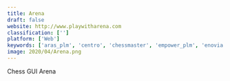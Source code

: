 ```yaml
---
title: Arena
draft: false 
website: http://www.playwitharena.com
classification: ['']
platform: ['Web']
keywords: ['aras_plm', 'centro', 'chessmaster', 'empower_plm', 'enovia', 'fritz', 'fusion_lifecycle_plm', 'lichess', 'lucas_chess', 'omnify_empower_plm', 'omnify_plm', 'oracle_agile', 'ptc_arbortext', 'ptc_creo_plm', 'ptc_windchill', 'siemens_teamcenter', 'solidworks_product_designer', 'solidworks_edrawings', 'xboard', 'apriori']
image: 2020/04/Arena.png
---
```

Chess GUI Arena